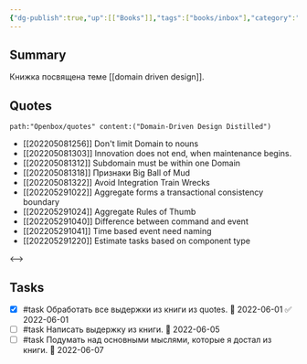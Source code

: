 ```yaml
---
{"dg-publish":true,"up":[["Books"]],"tags":["books/inbox"],"category":"book","rating":3,"modified_at":"2022-06-01T09:20:08+03:00","date":"2022-05-03T12:57:45+03:00","permalink":"/refs/domain-driven-design-distilled/","dgHomeLink":false,"dgPassFrontmatter":true}
---
```





## Summary

Книжка посвящена теме [[domain driven design]].

## Quotes

```expander
path:"Openbox/quotes" content:("Domain-Driven Design Distilled")
```
 
- [[202205081256]] Don't limit Domain to nouns
- [[202205081303]] Innovation does not end, when maintenance begins.
- [[202205081312]] Subdomain must be within one Domain
- [[202205081318]] Признаки Big Ball of Mud
- [[202205081322]] Avoid Integration Train Wrecks
- [[202205291022]] Aggregate forms a transactional consistency boundary
- [[202205291024]] Aggregate Rules of Thumb
- [[202205291040]] Difference between command and event
- [[202205291041]] Time based event need naming
- [[202205291220]] Estimate tasks based on component type
 
<-->

## Tasks

- [x] #task Обработать все выдержки из книги из quotes. 📅 2022-06-01 ✅ 2022-06-01
- [ ] #task Написать выдержку из книги. 📅 2022-06-05
- [ ] #task Подумать над основными мыслями, которые я достал из книги. 📅 2022-06-07
